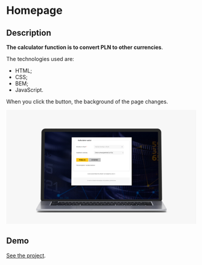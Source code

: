 # Homepage
## Description

**The calculator function is to convert PLN to other currencies**.

 The technologies used are: 
 - HTML;
 - CSS;
 - BEM;
 - JavaScript. 
 
 When you click the button, the background of the page changes.

![alt text for screen readers](img/screen.jpg "Homepage")

## Demo
[See the project](https://pawel-paluch.github.io/currency-converter/).
